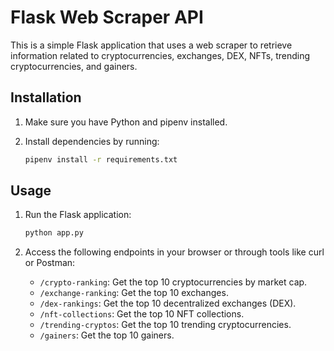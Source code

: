 # Flask Web Scraper API

This is a simple Flask application that uses a web scraper to retrieve information related to cryptocurrencies, exchanges, DEX, NFTs, trending cryptocurrencies, and gainers.

## Installation

1. Make sure you have Python and pipenv installed.
2. Install dependencies by running:

    ```bash
    pipenv install -r requirements.txt
    ```

## Usage

1. Run the Flask application:

    ```bash
    python app.py
    ```

2. Access the following endpoints in your browser or through tools like curl or Postman:

    - `/crypto-ranking`: Get the top 10 cryptocurrencies by market cap.
    - `/exchange-ranking`: Get the top 10 exchanges.
    - `/dex-rankings`: Get the top 10 decentralized exchanges (DEX).
    - `/nft-collections`: Get the top 10 NFT collections.
    - `/trending-cryptos`: Get the top 10 trending cryptocurrencies.
    - `/gainers`: Get the top 10 gainers.